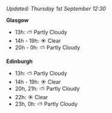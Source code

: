 *Updated: Thursday 1st September 12:30*

**Glasgow**

* 13h: :partly_sunny: Partly Cloudy
* 14h - 19h: :sunny: Clear
* 20h - 0h: :partly_sunny: Partly Cloudy

**Edinburgh**

* 13h: :partly_sunny: Partly Cloudy
* 14h - 19h: :sunny: Clear
* 20h, 21h: :partly_sunny: Partly Cloudy
* 22h: :sunny: Clear
* 23h, 0h: :partly_sunny: Partly Cloudy
